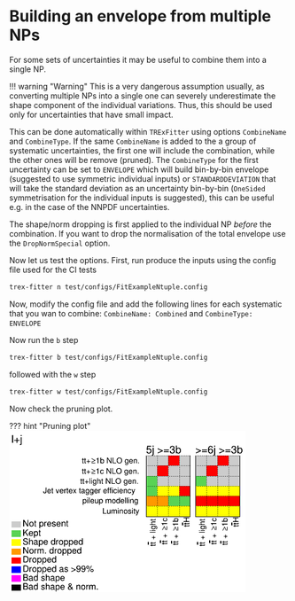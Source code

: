 # Building an envelope from multiple NPs

For some sets of uncertainties it may be useful to combine them into a single NP.

!!! warning "Warning"
    This is a very dangerous assumption usually, as converting multiple NPs into a single one can severely underestimate the shape component of the individual variations. Thus, this should be used only for uncertainties that have small impact.

This can be done automatically within `TRExFitter` using options `CombineName` and `CombineType`.
If the same `CombineName` is added to the a group of systematic uncertainties, the first one will include the combination, while the other ones will be remove (pruned).
The `CombineType` for the first uncertainty can be set to `ENVELOPE` which will build bin-by-bin envelope (suggested to use symmetric individual inputs) or `STANDARDDEVIATION` that will take the standard deviation as an uncertainty bin-by-bin (`OneSided` symmetrisation for the individual inputs is suggested), this can be useful e.g. in the case of the NNPDF uncertainties.

The shape/norm dropping is first applied to the individual NP _before_ the combination.
If you want to drop the normalisation of the total envelope use the `DropNormSpecial` option.

Now let us test the options.
First, run produce the inputs using the config file used for the CI tests

```bash
trex-fitter n test/configs/FitExampleNtuple.config
```

Now, modify the config file and add the following lines for each systematic that you wan to combine: `CombineName: Combined` and `CombineType: ENVELOPE`

Now run the `b` step

```bash
trex-fitter b test/configs/FitExampleNtuple.config
```

followed with the `w` step

```bash
trex-fitter w test/configs/FitExampleNtuple.config
```

Now check the pruning plot.

??? hint "Pruning plot"
    ![pruning](img/envelope/Pruning.png)

